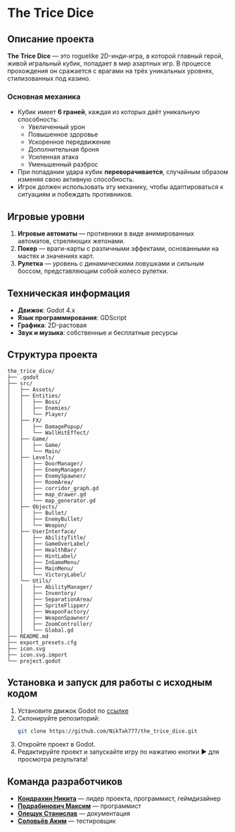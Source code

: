 # The Trice Dice

## Описание проекта
**The Trice Dice** — это roguelike 2D-инди-игра, в которой главный герой, живой игральный кубик, попадает в мир азартных игр. В процессе прохождения он сражается с врагами на трёх уникальных уровнях, стилизованных под казино.

### Основная механика
- Кубик имеет **6 граней**, каждая из которых даёт уникальную способность:
  - Увеличенный урон
  - Повышенное здоровье
  - Ускоренное передвижение
  - Дополнительная броня
  - Усиленная атака
  - Уменьшенный разброс 
- При попадании удара кубик **переворачивается**, случайным образом изменяя свою активную способность.
- Игрок должен использовать эту механику, чтобы адаптироваться к ситуациям и побеждать противников.

## Игровые уровни
1. **Игровые автоматы** — противники в виде анимированных автоматов, стреляющих жетонами.
2. **Покер** — враги-карты с различными эффектами, основанными на мастях и значениях карт.
3. **Рулетка** — уровень с динамическими ловушками и сильным боссом, представляющим собой колесо рулетки.

## Техническая информация
- **Движок**: Godot 4.x
- **Язык программирования**: GDScript
- **Графика**: 2D-растовая
- **Звук и музыка**: собственные и бесплатные ресурсы

## Структура проекта
```
the_trice_dice/
├── .godot
├── src/
│   ├── Assets/
│   ├── Entities/
│   │   ├── Boss/
│   │   ├── Enemies/
│   │   └── Player/
│   ├── FX/
│   │   ├── DamagePopup/
│   │   └── WallHitEffect/
│   ├── Game/
│   │   ├── Game/
│   │   └── Main/
│   ├── Levels/
│   │   ├── DoorManager/
│   │   ├── EnemyManager/
│   │   ├── EnemySpawner/
│   │   ├── RoomArea/
│   │   ├── corridor_graph.gd
│   │   ├── map_drawer.gd
│   │   └── map_generator.gd
│   ├── Objects/
│   │   ├── Bullet/
│   │   ├── EnemyBullet/
│   │   └── Weapon/
│   ├── UserInterface/
│   │   ├── AbilityTitle/
│   │   ├── GameOverLabel/
│   │   ├── HealthBar/
│   │   ├── HintLabel/
│   │   ├── InGameMenu/
│   │   ├── MainMenu/
│   │   └── VictoryLabel/
│   └── Utils/
│   │   ├── AbilityManager/
│   │   ├── Inventory/
│   │   ├── SeparationArea/
│   │   ├── SpriteFlipper/
│   │   ├── WeaponFactory/
│   │   ├── WeaponSpawner/
│   │   ├── ZoomController/
│   │   └── Global.gd
├── README.md
├── export_presets.cfg
├── icon.svg
├── icon.svg.import
└── project.godot
```

## Установка и запуск для работы с исходным кодом
1. Установите движок Godot по [ссылке](https://github.com/godotengine/godot/releases/download/4.4.1-stable/Godot_v4.4.1-stable_win64.exe.zip)
2. Склонируйте репозиторий:
   ```bash
   git clone https://github.com/NikTak777/the_trice_dice.git
   ```
3. Откройте проект в Godot.
4. Редактируйте проект и запускайте игру по нажатию кнопки ▶ для просмотра результата!

## Команда разработчиков
- [**Кондрахин Никита**](https://github.com/NikTak777) — лидер проекта, программист, геймдизайнер
- [**Подрабинович Максим**](https://github.com/psixonaut) — программист
- [**Олещук Станислав**](https://github.com/lRelezl) — документация
- [**Соловьёв Аким**](https://github.com/SkyKing521) — тестировщик
